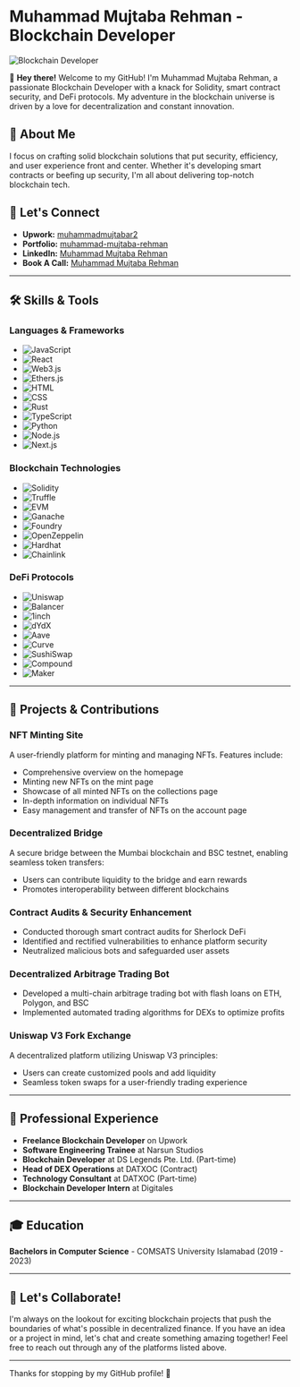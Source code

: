 
# Muhammad Mujtaba Rehman - Blockchain Developer

![Blockchain Developer](https://media.licdn.com/dms/image/D4D16AQG72FMNN5yT0Q/profile-displaybackgroundimage-shrink_350_1400/0/1722261517870?e=1727913600&v=beta&t=TkC4IvDgPlgFPqTEsaTwViA3ubogsxmHH_fIDlEJDbE)

👋 **Hey there!** Welcome to my GitHub! I'm Muhammad Mujtaba Rehman, a passionate Blockchain Developer with a knack for Solidity, smart contract security, and DeFi protocols. My adventure in the blockchain universe is driven by a love for decentralization and constant innovation.

## 🚀 About Me
I focus on crafting solid blockchain solutions that put security, efficiency, and user experience front and center. Whether it's developing smart contracts or beefing up security, I'm all about delivering top-notch blockchain tech.

## 🔗 Let's Connect
- **Upwork:** [muhammadmujtabar2](https://www.upwork.com/freelancers/~muhammadmujtabar2)
- **Portfolio:** [muhammad-mujtaba-rehman](https://www.muhammad-mujtaba-rehman.com)
- **LinkedIn:** [Muhammad Mujtaba Rehman](https://www.linkedin.com/in/muhammad-mujtaba-rehman-851b321a7/)
- **Book A Call:** [Muhammad Mujtaba Rehman](https://cal.com/mujtabaa)

---

## 🛠️ Skills & Tools
### Languages & Frameworks
- ![JavaScript](https://img.shields.io/badge/-JavaScript-F7DF1E?style=flat-square&logo=javascript&logoColor=black)
- ![React](https://img.shields.io/badge/-React-61DAFB?style=flat-square&logo=react&logoColor=black)
- ![Web3.js](https://img.shields.io/badge/-Web3.js-F16822?style=flat-square&logo=web3.js&logoColor=white)
- ![Ethers.js](https://img.shields.io/badge/-Ethers.js-282c34?style=flat-square&logo=ethereum&logoColor=white)
- ![HTML](https://img.shields.io/badge/-HTML5-E34F26?style=flat-square&logo=html5&logoColor=white)
- ![CSS](https://img.shields.io/badge/-CSS3-1572B6?style=flat-square&logo=css3&logoColor=white)
- ![Rust](https://img.shields.io/badge/-Rust-000000?style=flat-square&logo=rust&logoColor=white)
- ![TypeScript](https://img.shields.io/badge/-TypeScript-007ACC?style=flat-square&logo=typescript&logoColor=white)
- ![Python](https://img.shields.io/badge/-Python-3776AB?style=flat-square&logo=python&logoColor=white)
- ![Node.js](https://img.shields.io/badge/-Node.js-339933?style=flat-square&logo=node.js&logoColor=white)
- ![Next.js](https://img.shields.io/badge/-Next.js-000000?style=flat-square&logo=next.js&logoColor=white)

### Blockchain Technologies
- ![Solidity](https://img.shields.io/badge/-Solidity-363636?style=flat-square&logo=solidity&logoColor=white)
- ![Truffle](https://img.shields.io/badge/-Truffle-5E467C?style=flat-square&logo=truffle&logoColor=white)
- ![EVM](https://img.shields.io/badge/-EVM-0072CE?style=flat-square&logo=ethereum&logoColor=white)
- ![Ganache](https://img.shields.io/badge/-Ganache-61429B?style=flat-square&logo=ganache&logoColor=white)
- ![Foundry](https://img.shields.io/badge/-Foundry-8B5D33?style=flat-square&logoColor=white)
- ![OpenZeppelin](https://img.shields.io/badge/-OpenZeppelin-4E5EE4?style=flat-square&logo=openzeppelin&logoColor=white)
- ![Hardhat](https://img.shields.io/badge/-Hardhat-FFF8DC?style=flat-square&logo=hardhat&logoColor=black)
- ![Chainlink](https://img.shields.io/badge/-Chainlink-375BD2?style=flat-square&logo=chainlink&logoColor=white)

### DeFi Protocols
- ![Uniswap](https://img.shields.io/badge/-Uniswap-FF007A?style=flat-square&logo=uniswap&logoColor=white)
- ![Balancer](https://img.shields.io/badge/-Balancer-1E1E1E?style=flat-square&logo=balancer&logoColor=white)
- ![1inch](https://img.shields.io/badge/-1inch-2F2F2F?style=flat-square&logo=1inch&logoColor=white)
- ![dYdX](https://img.shields.io/badge/-dYdX-010101?style=flat-square&logo=dYdX&logoColor=white)
- ![Aave](https://img.shields.io/badge/-Aave-B6509E?style=flat-square&logo=aave&logoColor=white)
- ![Curve](https://img.shields.io/badge/-Curve-F8C300?style=flat-square&logo=curve&logoColor=white)
- ![SushiSwap](https://img.shields.io/badge/-SushiSwap-F0B3FF?style=flat-square&logo=sushiswap&logoColor=white)
- ![Compound](https://img.shields.io/badge/-Compound-00D395?style=flat-square&logo=compound&logoColor=white)
- ![Maker](https://img.shields.io/badge/-Maker-00BB99?style=flat-square&logo=maker&logoColor=white)

---

## 📝 Projects & Contributions
### NFT Minting Site
A user-friendly platform for minting and managing NFTs. Features include:
- Comprehensive overview on the homepage
- Minting new NFTs on the mint page
- Showcase of all minted NFTs on the collections page
- In-depth information on individual NFTs
- Easy management and transfer of NFTs on the account page

### Decentralized Bridge
A secure bridge between the Mumbai blockchain and BSC testnet, enabling seamless token transfers:
- Users can contribute liquidity to the bridge and earn rewards
- Promotes interoperability between different blockchains

### Contract Audits & Security Enhancement
- Conducted thorough smart contract audits for Sherlock DeFi
- Identified and rectified vulnerabilities to enhance platform security
- Neutralized malicious bots and safeguarded user assets

### Decentralized Arbitrage Trading Bot
- Developed a multi-chain arbitrage trading bot with flash loans on ETH, Polygon, and BSC
- Implemented automated trading algorithms for DEXs to optimize profits

### Uniswap V3 Fork Exchange
A decentralized platform utilizing Uniswap V3 principles:
- Users can create customized pools and add liquidity
- Seamless token swaps for a user-friendly trading experience

---

## 💼 Professional Experience
- **Freelance Blockchain Developer** on Upwork
- **Software Engineering Trainee** at Narsun Studios
- **Blockchain Developer** at DS Legends Pte. Ltd. (Part-time)
- **Head of DEX Operations** at DATXOC (Contract)
- **Technology Consultant** at DATXOC (Part-time)
- **Blockchain Developer Intern** at Digitales

---

## 🎓 Education
**Bachelors in Computer Science** - COMSATS University Islamabad (2019 - 2023)

---

## 🌟 Let's Collaborate!
I'm always on the lookout for exciting blockchain projects that push the boundaries of what's possible in decentralized finance. If you have an idea or a project in mind, let's chat and create something amazing together! Feel free to reach out through any of the platforms listed above.

---

Thanks for stopping by my GitHub profile! 🚀

